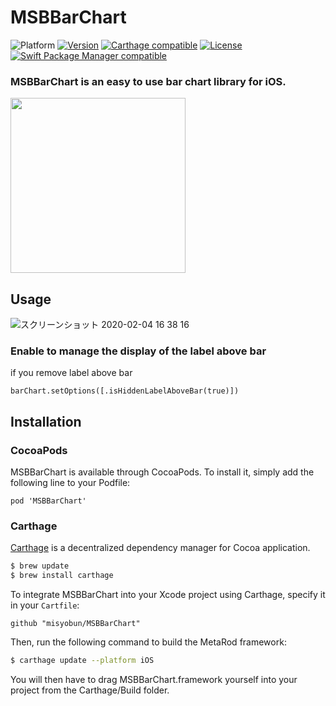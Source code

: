 # MSBBarChart
![Platform](https://img.shields.io/badge/platform-iOS-lightgrey.svg)
[![Version](https://img.shields.io/cocoapods/v/MSBBarChart.svg?style=flat)](http://cocoapods.org/pods/MSBBarChart)
[![Carthage compatible](https://img.shields.io/badge/Carthage-compatible-4BC51D.svg)](https://github.com/Carthage/Carthage)
[![License](https://img.shields.io/badge/license-MIT-blue.svg)](https://github.com/komaji/GradientAnimationView/blob/master/LICENSE)
[![Swift Package Manager compatible](https://img.shields.io/badge/Swift%20Package%20Manager-compatible-brightgreen.svg)](https://github.com/apple/swift-package-manager)

<h3>MSBBarChart is an easy to use bar chart library for iOS.
</h3>

<img width=280 src="https://user-images.githubusercontent.com/509448/73722607-38024600-476a-11ea-8806-cc4a9245ffd8.gif">

## Usage

![スクリーンショット 2020-02-04 16 38 16](https://user-images.githubusercontent.com/509448/73723618-caa3e480-476c-11ea-8eb2-4e0424d6820f.png)

### Enable to manage the display of the label above bar
if you remove label above bar

```
barChart.setOptions([.isHiddenLabelAboveBar(true)])
```


## Installation

### CocoaPods

MSBBarChart is available through CocoaPods. To install it, simply add the following line to your Podfile:

```
pod 'MSBBarChart'
```

### Carthage

[Carthage](https://github.com/Carthage/Carthage) is a decentralized dependency manager for Cocoa application.

``` bash
$ brew update
$ brew install carthage
```

To integrate MSBBarChart into your Xcode project using Carthage, specify it in your `Cartfile`:

``` ogdl
github "misyobun/MSBBarChart"
```

Then, run the following command to build the MetaRod framework:

``` bash
$ carthage update --platform iOS
```

You will then have to drag MSBBarChart.framework yourself into your project from the Carthage/Build folder.
